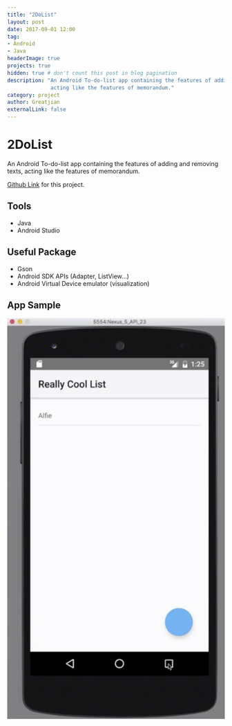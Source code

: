 ```yaml
---
title: "2DoList"
layout: post
date: 2017-09-01 12:00
tag: 
- Android
- Java
headerImage: true
projects: true
hidden: true # don't count this post in blog pagination
description: "An Android To-do-list app containing the features of adding and removing texts,
              acting like the features of memorandum."
category: project
author: Greatjian
externalLink: false
---
```

# 2DoList

An Android To-do-list app containing the features of adding and removing texts,
acting like the features of memorandum.

[Github Link](https://github.com/Greatjian/2DoList) for this project.

## Tools

- Java
- Android Studio

## Useful Package

- Gson 
- Android SDK APIs (Adapter, ListView...)
- Android Virtual Device emulator (visualization)

## App Sample

![](https://raw.githubusercontent.com/Greatjian/2DoList/master/sample.jpeg)